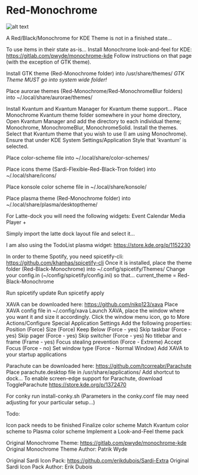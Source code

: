 # Red-Monochrome

![alt text](https://github.com/klandrith/Red-Monochrome/blob/main/preview.png?raw=true)

A Red/Black/Monochrome for KDE
Theme is not in a finished state...


To use items in their state as-is...
Install Monochrome look-and-feel for KDE: https://gitlab.com/pwyde/monochrome-kde
Follow instructions on that page (with the exception of GTK theme).


Install GTK theme (Red-Monochrome folder) into /usr/share/themes/
*GTK Theme MUST go into system wide folder!*


Place aurorae themes (Red-Monochrome/Red-MonochromeBlur folders) into
~/.local/share/aurorae/themes/

Install Kvantum and Kvantum Manager for Kvantum theme support...
Place Monochrome Kvantum theme folder somewhere in your home directory,
Open Kvantum Manager and add the directory to each individual theme;
Monochrome, MonochromeBlur, MonochromeSolid. Install the themes.
Select that Kvantum theme that you wish to use (I am using Monochrome).
Ensure that under KDE System Settings/Application Style that
'kvantum' is selected.


Place color-scheme file into ~/.local/share/color-schemes/


Place icons theme (Sardi-Flexible-Red-Black-Tron folder) into
~/.local/share/icons/


Place konsole color scheme file in ~/.local/share/konsole/


Place plasma theme (Red-Monochrome folder) into
~/.local/share/plasma/desktoptheme/


For Latte-dock you will need the following widgets:
  Event Calendar
  Media Player +

Simply import the latte dock layout file and select it...


I am also using the TodoList plasma widget: https://store.kde.org/p/1152230


In order to theme Spotify, you need spicetify-cli: https://github.com/khanhas/spicetify-cli
Once it is installed, place the theme folder (Red-Black-Monochrome)
into ~/.config/spicetify/Themes/
Change your config.in (~/config/spicetify/config.ini) so that...
current_theme           = Red-Black-Monochrome

Run spicetify update
Run spicetify apply


XAVA can be downloaded here: https://github.com/nikp123/xava
Place XAVA config file in ~/.config/xava
Launch XAVA, place the window where you want it and size it
accordingly. Click the window menu icon, go to
More Actions/Configure Special Application Settings
Add the following properties:
  Position (Force)
  Size (Force)
  Keep Below (Force - yes)
  Skip taskbar (Force - yes)
  Skip pager (Force - yes)
  Skip switcher (Force - yes)
  No titlebar and frame (Frame - yes)
  Focus stealing prevention (Force - Extreme)
  Accept Focus (Force - no)
  Set window type (Force - Normal Window)
Add XAVA to your startup applications


Parachute can be downloaded here: https://github.com/tcorreabr/Parachute
Place parachute.desktop file in /usr/share/applications/
Add shortcut to dock...
To enable screen-edge support for Parachute, download ToggleParachute
https://store.kde.org/p/1372470


For conky run install-conky.sh (Parameters in the conky.conf file may need
adjusting for your particular setup...)


Todo:

  Icon pack needs to be finished
  Finalize color scheme
  Match Kvantum color scheme to Plasma color scheme
  Implement a Look-and-Feel theme pack

Original Monochrome Theme: https://gitlab.com/pwyde/monochrome-kde
Original Monochrome Theme Author: Patrik Wyde

Original Sardi Icon Pack: https://github.com/erikdubois/Sardi-Extra
Original Sardi Icon Pack Author: Erik Dubois
